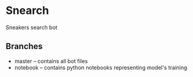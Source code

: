 # Snearch
Sneakers search bot


## Branches
* master – contains all bot files
* notebook – contains python notebooks representing model's training 
